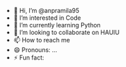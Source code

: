 - 👋 Hi, I’m @anpramila95
- 👀 I’m interested in Code
- 🌱 I’m currently learning Python
- 💞️ I’m looking to collaborate on HAUIU
- 📫 How to reach me 
- 😄 Pronouns: ...
- ⚡ Fun fact: 

<!---
anpramila95/anpramila95 is a ✨ special ✨ repository because its `README.md` (this file) appears on your GitHub profile.
You can click the Preview link to take a look at your changes.
--->
